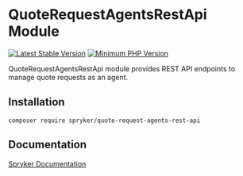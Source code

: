 # QuoteRequestAgentsRestApi Module
[![Latest Stable Version](https://poser.pugx.org/spryker/quote-request-agents-rest-api/v/stable.svg)](https://packagist.org/packages/spryker/quote-request-agents-rest-api)
[![Minimum PHP Version](https://img.shields.io/badge/php-%3E%3D%208.2-8892BF.svg)](https://php.net/)

QuoteRequestAgentsRestApi module provides REST API endpoints to manage quote requests as an agent.

## Installation

```
composer require spryker/quote-request-agents-rest-api
```

## Documentation

[Spryker Documentation](https://docs.spryker.com)
